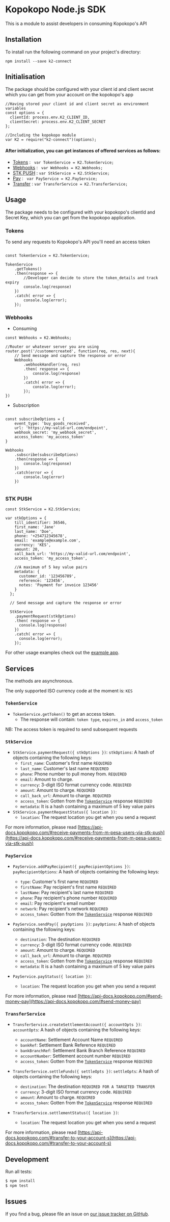 # Kopokopo Node.js SDK

This is a module to assist developers in consuming Kopokopo's API

## Installation
To install run the following command on your project's directory:
```
npm install --save k2-connect

```
## Initialisation
The package should be configured with your client id and client secret which you can get from your account on the kopokopo's app

```node
//Having stored your client id and client secret as environment variables
const options = {
  clientId: process.env.K2_CLIENT_ID,
  clientSecret: process.env.K2_CLIENT_SECRET
};

//Including the kopokopo module
var K2 = require("k2-connect")(options);
```
#### After initialization, you can get instances of offered services as follows:
- [Tokens](#tokenservice) : ``` var TokenService = K2.TokenService;```
- [Webhooks](#webhooks) : ``` var Webhooks = K2.Webhooks;```
- [STK PUSH](#stkservice) : ```var StkService = K2.StkService;```
- [Pay](#payservice) : ``` var PayService = K2.PayService;```
- [Transfer](#transferservice) : ```var TransferService = K2.TransferService;```

## Usage
The package needs to be configured with your kopokopo's clientId and Secret Key, which you can get from the kopokopo application.

### Tokens
To send any requests to Kopokopo's API you'll need an access token

```node

const TokenService = K2.TokenService;

TokenService
    .getTokens()
    .then(response => {
        //Developer can decide to store the token_details and track expiry
        console.log(response)
    })
    .catch( error => {
        console.log(error);
    }); 

```

### Webhooks
- Consuming

```node
const Webhooks = K2.Webhooks;

//Router or whatever server you are using
router.post('/customercreated', function(req, res, next){  
    // Send message and capture the response or error
    Webhooks
        .webhookHandler(req, res)
        .then( response => {
            console.log(response)
        })
        .catch( error => {
            console.log(error);
        });
})

```

- Subscription
```node

const subscribeOptions = {
    event_type: 'buy_goods_received',
    url: 'https://my-valid-url.com/endpoint',
    webhook_secret: 'my_webhook_secret',
    access_token: 'my_access_token'
}

Webhooks
    .subscribe(subscribeOptions)
    .then(response => {
        console.log(response)
    })
    .catch(error => {
        console.log(error)
    })


```
### STK PUSH
```node
const StkService = K2.StkService;

var stkOptions = {
    till_identifier: 36546,
    first_name: 'Jane'
    last_name: 'Doe',
    phone: '+254712345678',
    email: 'example@example.com',
    currency: 'KES',
    amount: 20,
    call_back_url: 'https://my-valid-url.com/endpoint',
    access_token: 'my_access_token',
    
    //A maximum of 5 key value pairs
    metadata: {
      customer_id: '123456789',
      reference: '123456',
      notes: 'Payment for invoice 123456'
    }
  };
  
  // Send message and capture the response or error
  
  StkService
    .paymentRequest(stkOptions)
    .then( response => {     
      console.log(response)
    })
    .catch( error => {
      console.log(error);
    });
```
For other usage examples check out the [example app](https://github.com/NicoNjora/FreshMeatButchery).

## Services
The methods are asynchronous.

The only supported ISO currency code at the moment is: `KES`

### `TokenService`
- `TokenService.getToken()` to get an access token.
    - The response will contain: `token type`, `expires_in` and `access_token`


NB: The access token is required to send subsequent requests


### `StkService`

- `StkService.paymentRequest({ stkOptions })`: 
  `stkOptions`: A hash of objects containing the following keys:
  - `first_name`: Customer's first name `REQUIRED`
  - `last_name`: Customer's last name `REQUIRED`
  - `phone`: Phone number to pull money from. `REQUIRED`
  - `email`: Amount to charge. 
  - `currency`: 3-digit ISO format currency code. `REQUIRED`
  - `amount`: Amount to charge. `REQUIRED`
  - `call_back_url`: Amount to charge. `REQUIRED`
  - `access_token`: Gotten from the [`TokenService`](#tokenservice) response `REQUIRED`
  - `metadata`: It is a hash containing a maximum of 5 key value pairs 
- `StkService.paymentRequestStatus({ location })`:
    - `location`: The request location you get when you send a request
    
For more information, please read [https://api-docs.kopokopo.com/#receive-payments-from-m-pesa-users-via-stk-push](https://api-docs.kopokopo.com/#receive-payments-from-m-pesa-users-via-stk-push)

### `PayService`

- `PayService.addPayRecipient({ payRecipientOptions })`: 
  `payRecipientOptions`: A hash of objects containing the following keys:
  - `type`: Customer's first name `REQUIRED`
  - `firstName`: Pay recipient's first name `REQUIRED`
  - `lastName`: Pay recipient's last name `REQUIRED`
  - `phone`: Pay recipient's phone number `REQUIRED`
  - `email`: Pay recipient's email number 
  - `network`: Pay recipient's network `REQUIRED`
  - `access_token`: Gotten from the [`TokenService`](#tokenservice) response `REQUIRED`
- `PayService.sendPay({ payOptions })`:
  `payOptions`: A hash of objects containing the following keys:
  - `destination`: The destination `REQUIRED`
  - `currency`: 3-digit ISO format currency code. `REQUIRED`
  - `amount`: Amount to charge. `REQUIRED`
  - `call_back_url`: Amount to charge. `REQUIRED`
  - `access_token`: Gotten from the [`TokenService`](#tokenservice) response `REQUIRED`
  - `metadata`: It is a hash containing a maximum of 5 key value pairs 

- `PayService.payStatus({ location })`:
    - `location`: The request location you get when you send a request
    
For more information, please read [https://api-docs.kopokopo.com/#send-money-pay](https://api-docs.kopokopo.com/#send-money-pay)

### `TransferService`

- `TransferService.createSettlementAccount({ accountOpts })`: 
  `accountOpts`: A hash of objects containing the following keys:
  - `accountName`: Settlement Account Name `REQUIRED`
  - `bankRef`: Settlement Bank Reference `REQUIRED`
  - `bankBranchRef`: Settlement Bank Branch Reference `REQUIRED`
  - `accountNumber`: Settlement account number `REQUIRED`
  - `access_token`: Gotten from the [`TokenService`](#tokenservice) response `REQUIRED`
- `TransferService.settleFunds({ settleOpts })`:
  `settleOpts`: A hash of objects containing the following keys:
  - `destination`: The destination `REQUIRED FOR A TARGETED TRANSFER`
  - `currency`: 3-digit ISO format currency code. `REQUIRED`
  - `amount`: Amount to charge. `REQUIRED`
  - `access_token`: Gotten from the [`TokenService`](#tokenservice) response `REQUIRED`

- `TransferService.settlementStatus({ location })`:
    - `location`: The request location you get when you send a request
    
For more information, please read [https://api-docs.kopokopo.com/#transfer-to-your-account-s](https://api-docs.kopokopo.com/#transfer-to-your-account-s)




## Development

Run all tests:

```bash
$ npm install
$ npm test
```


## Issues

If you find a bug, please file an issue on [our issue tracker on GitHub](https://github.com/kopokopo/k2-connect-node/issues).
